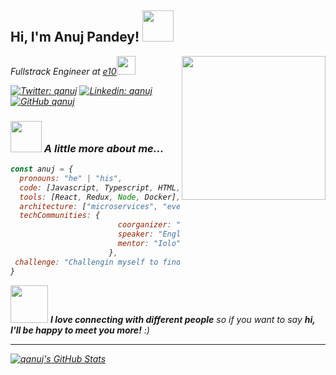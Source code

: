 <h2> Hi, I'm Anuj Pandey! <img src="https://media.giphy.com/media/mGcNjsfWAjY5AEZNw6/giphy.gif" width="50"></h2>
<img align='right' src="https://media.giphy.com/media/ieyl9zmCjO4b4t6qoY/giphy.gif" width="230">
<p><em>Fullstrack Engineer at <a href="https://e10.in/">e10</a><img src="https://media.giphy.com/media/fYSnHlufseco8Fh93Z/giphy.gif" width="30"></p>

[![Twitter: qanuj](https://img.shields.io/twitter/follow/qanuj?style=social)](https://twitter.com/qanuj)
[![Linkedin: qanuj](https://img.shields.io/badge/-qanuj-blue?style=flat-square&logo=Linkedin&logoColor=white&link=https://www.linkedin.com/in/qanuj/)](https://www.linkedin.com/in/qanuj/)
[![GitHub qanuj](https://img.shields.io/github/followers/qanuj?label=follow&style=social)](https://github.com/qanuj)


### <img src="https://media.giphy.com/media/VgCDAzcKvsR6OM0uWg/giphy.gif" width="50"> A little more about me...  

```javascript
const anuj = {
  pronouns: "he" | "his",
  code: [Javascript, Typescript, HTML, CSS, Ionic, Python, C# ],
  tools: [React, Redux, Node, Docker],
  architecture: ["microservices", "event-driven", "design system pattern"],
  techCommunities: {
                        coorganizer: "e10",
                        speaker: "English",
                        mentor: "Iolo"
                      },
 challenge: "Challengin myself to find the next great innovation"
}
```

<img src="https://media.giphy.com/media/LnQjpWaON8nhr21vNW/giphy.gif" width="60"> <em><b>I love connecting with different people</b> so if you want to say <b>hi, I'll be happy to meet you more!</b> :)</em>

---

[![qanuj's GitHub Stats](https://github-readme-stats.vercel.app/api?username=qanuj&show_icons=true)](https://github.com/qanuj)

